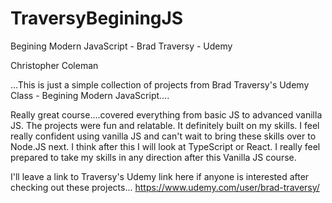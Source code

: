 # TraversyBeginingJS
Begining Modern JavaScript - Brad Traversy - Udemy

Christopher Coleman

...This is just a simple collection of projects from Brad Traversy's Udemy Class - Begining Modern JavaScript....

Really great course....covered everything from basic JS to advanced vanilla JS. The projects were fun and relatable.
It definitely built on my skills. I feel really confident using vanilla JS and can't wait to bring these skills over to Node.JS next.
I think after this I will look at TypeScript or React. I really feel prepared to take my skills in any direction after this Vanilla JS course.

I'll leave a link to Traversy's Udemy link here if anyone is interested after checking out these projects...
https://www.udemy.com/user/brad-traversy/

